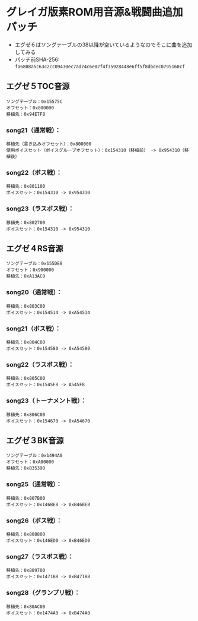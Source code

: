 # ﻿グレイガ版素ROM用音源&戦闘曲追加パッチ
* エグゼ６はソングテーブルの38以降が空いているようなのでそこに曲を追加してみる
* パッチ前SHA-256: `fa6808a5c63c2cc09430ec7ad74c6e02f4f35928448e6ff5f8dbdec0795160cf`

## エグゼ５TOC音源
	ソングテーブル：0x15575C
	オフセット：0x800000
	移植先：0x94E7F8

### song21（通常戦）：
	移植先（書き込みオフセット）：0x800000
	使用ボイスセット（ボイスグループオフセット）：0x154310（移植前） -> 0x954310（移植後）

### song22（ボス戦）：
	移植先：0x801100
	ボイスセット：0x154310 -> 0x954310

### song23（ラスボス戦）：
	移植先：0x802700
	ボイスセット：0x154310 -> 0x954310


## エグゼ４RS音源
	ソングテーブル：0x155DE8
	オフセット：0x900000
	移植先：0xA13AC0

### song20（通常戦）：
	移植先：0x803C00
	ボイスセット：0x154514 -> 0xA54514

### song21（ボス戦）：
	移植先：0x804C00
	ボイスセット：0x154580 -> 0xA54580

### song22（ラスボス戦）：
	移植先：0x805C00
	ボイスセット：0x1545F8 -> A545F8

### song23（トーナメント戦）：
	移植先：0x806C00
	ボイスセット：0x154670 -> 0xA54670


## エグゼ３BK音源
	ソングテーブル：0x1494A0
	オフセット：0xA00000
	移植先：0xB35390

### song25（通常戦）：
	移植先：0x807B00
	ボイスセット：0x146BE8 -> 0xB46BE8

### song26（ボス戦）：
	移植先：0x808800
	ボイスセット：0x146ED0 -> 0xB46ED0

### song27（ラスボス戦）：
	移植先：0x809700
	ボイスセット：0x1471B8 -> 0xB471B8

### song28（グランプリ戦）：
	移植先：0x80AC00
	ボイスセット：0x1474A0 -> 0xB474A0
